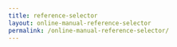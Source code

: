 ```yaml
---
title: reference-selector
layout: online-manual-reference-selector
permalink: /online-manual-reference-selector/
---
```

